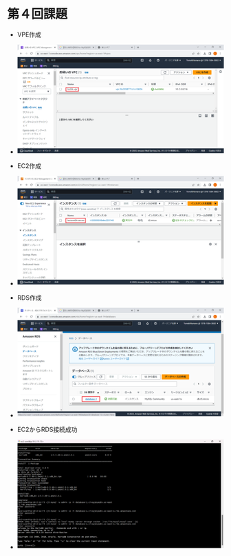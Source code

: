 # 第４回課題
- VPE作成
- ![VPC作成](lecture.04/lecture04-VPC.png)

- EC2作成
- ![EC2作成](lecture.04/lecture04-EC2.png)

- RDS作成
- ![RDS作成](lecture.04/lecture04-RDS.png)

- EC2からRDS接続成功
- ![EC2→RDS](lecture.04/EC2→RDS接続成功.png)
